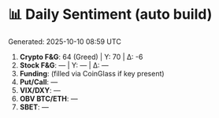 # 📊 Daily Sentiment (auto build)
Generated: 2025-10-10 08:59 UTC

1) **Crypto F&G**: 64 (Greed) | Y: 70 | Δ: -6
2) **Stock F&G**: — | Y: — | Δ: —
3) **Funding**: (filled via CoinGlass if key present)
4) **Put/Call**: —
5) **VIX/DXY**: —
6) **OBV BTC/ETH**: —
7) **SBET**: —
